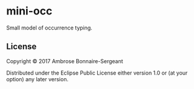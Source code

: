 # mini-occ

Small model of occurrence typing.


## License

Copyright © 2017 Ambrose Bonnaire-Sergeant

Distributed under the Eclipse Public License either version 1.0 or (at
your option) any later version.
